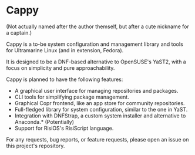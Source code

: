 # Cappy
(Not actually named after the author themself, but after a cute nickname for a captain.)

Cappy is a to-be system configuration and management library and tools for Ultramarine Linux (and in extension, Fedora).

It is designed to be a DNF-based alternative to OpenSUSE's YaST2, with a focus on simplicity and pure approachability.

Cappy is planned to have the following features:

* A graphical user interface for managing repositories and packages.
* CLI tools for simplifying package management.
* Graphical Copr frontend, like an app store for community repositories.
* Full-fledged library for system configuration, similar to the one in YaST.
* Integration with DNFStrap, a custom system installer and alternative to Anaconda.* (Potentially)
* Support for RisiOS's RisiScript language.

For any requests, bug reports, or feature requests, please open an issue on this project's repository.